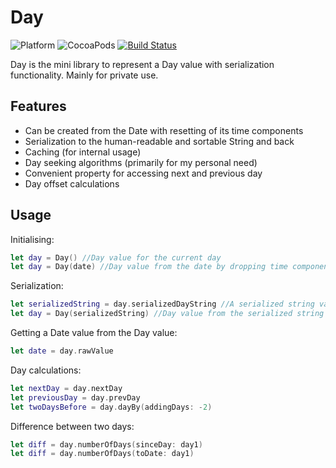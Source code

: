 # Day
![Platform](https://img.shields.io/cocoapods/p/AKVideoImageView.svg)
![CocoaPods](https://img.shields.io/cocoapods/l/AKVideoImageView.svg)
[![Build Status](https://travis-ci.org/numen31337/Day.svg?branch=master)](https://travis-ci.org/numen31337/Day)

Day is the mini library to represent a Day value with serialization functionality. Mainly for private use.

## Features

- Can be created from the Date with resetting of its time components
- Serialization to the human-readable and sortable String and back
- Caching (for internal usage)
- Day seeking algorithms (primarily for my personal need)
- Convenient property for accessing next and previous day
- Day offset calculations

## Usage
Initialising:<br />
```swift
let day = Day() //Day value for the current day
let day = Day(date) //Day value from the date by dropping time components
```

Serialization:<br />
```swift
let serializedString = day.serializedDayString //A serialized string value
let day = Day(serializedString) //Day value from the serialized string
```

Getting a Date value from the Day value:<br />
```swift
let date = day.rawValue
```
    
Day calculations:<br />
```swift
let nextDay = day.nextDay
let previousDay = day.prevDay
let twoDaysBefore = day.dayBy(addingDays: -2)
```
    
Difference between two days:<br />
```swift
let diff = day.numberOfDays(sinceDay: day1)
let diff = day.numberOfDays(toDate: day1)
```
